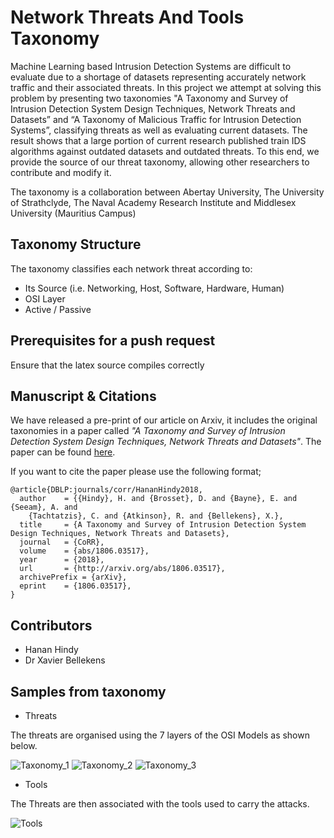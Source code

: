 # Network Threats And Tools Taxonomy

Machine Learning based Intrusion Detection Systems are difficult to evaluate due to a shortage of datasets representing accurately network traffic and their associated threats. In this project we attempt at solving this problem
by presenting two taxonomies "A Taxonomy and Survey of Intrusion Detection System Design Techniques, Network Threats and Datasets” and “A Taxonomy of Malicious Traffic for Intrusion Detection Systems”, classifying threats
as well as evaluating current datasets. The result shows that a large portion of current research published train IDS algorithms against outdated datasets and outdated threats. To this end, we provide the source of
our threat taxonomy, allowing other researchers to contribute and modify it.  

The taxonomy is a collaboration between Abertay University, The University of Strathclyde, The Naval Academy Research Institute and Middlesex University (Mauritius Campus)

## Taxonomy Structure
The taxonomy classifies each network threat according to:
- Its Source (i.e.  Networking,  Host, Software,  Hardware,  Human)
- OSI Layer
- Active / Passive
 
## Prerequisites for a push request
Ensure that the latex source compiles correctly 

## Manuscript & Citations
We have released a pre-print of our article on Arxiv, it includes the original taxonomies in a paper called *"A Taxonomy and Survey of Intrusion Detection System Design Techniques, Network Threats and Datasets"*. The paper can be found [here](https://arxiv.org/abs/1806.03517).

If you want to cite the paper please use the following format;

````
@article{DBLP:journals/corr/HananHindy2018,
  author    = {{Hindy}, H. and {Brosset}, D. and {Bayne}, E. and {Seeam}, A. and 
	{Tachtatzis}, C. and {Atkinson}, R. and {Bellekens}, X.},
  title     = {A Taxonomy and Survey of Intrusion Detection System Design Techniques, Network Threats and Datasets},
  journal   = {CoRR},
  volume    = {abs/1806.03517},
  year      = {2018},
  url       = {http://arxiv.org/abs/1806.03517},
  archivePrefix = {arXiv},
  eprint    = {1806.03517},
}
````

## Contributors
- Hanan Hindy
- Dr Xavier Bellekens


## Samples from taxonomy
* Threats 

The threats are organised using the 7 layers of the OSI Models as shown below.

![Taxonomy_1](https://github.com/AbertayMachineLearningGroup/network-threats-taxonomy/blob/master/images/Taxonomy_1.PNG)
![Taxonomy_2](https://github.com/AbertayMachineLearningGroup/network-threats-taxonomy/blob/master/images/Taxonomy_2.PNG)
![Taxonomy_3](https://github.com/AbertayMachineLearningGroup/network-threats-taxonomy/blob/master/images/Taxonomy_3.PNG)

* Tools

The Threats are then associated with the tools used to carry the attacks.

![Tools](https://github.com/AbertayMachineLearningGroup/network-threats-taxonomy/blob/master/images/Tools.PNG)